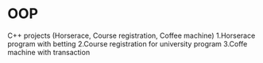 # OOP
C++ projects (Horserace, Course registration, Coffee machine) 1.Horserace program with betting
2.Course registration for university program
3.Coffe machine with transaction

